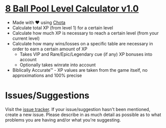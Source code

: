 # [8 Ball Pool Level Calculator v1.0](https://brokenphilip.github.io/8BPLevelCalc/)
- Made with ❤ using [Chota](https://github.com/jenil/chota)
- Calculate total XP (from level 1) for a certain level
- Calculate how much XP is necessary to reach a certain level (from your current level)
- Calculate how many wins/losses on a specific table are necessary in order to earn a certain amount of XP
  - Takes VIP and Rare/Epic/Legendary cue (if any) XP bonuses into account
  - Optionally takes winrate into account
- Biblically Accurate™ - XP values are taken from the game itself, no approximations and 100% precise

# Issues/Suggestions
Visit the [issue tracker](https://github.com/brokenphilip/8BPLevelCalc/issues?q=). If your issue/suggestion hasn't been mentioned, create a new issue. Please describe in as much detail as possible as to what problems you are having and/or what you're suggesting.